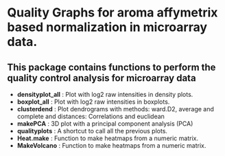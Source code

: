 # Quality Graphs for aroma affymetrix based normalization in microarray data.

## This package contains functions to perform the quality control analysis for microarray data

- **densityplot_all** : Plot with log2 raw intensities in density plots.
- **boxplot_all** : Plot with log2 raw intensities in boxplots.
- **clusterdend** : Plot dendrograms with methods: ward.D2, average and complete and distances: Correlations and euclidean
- **makePCA** : 3D plot with a principal component analysis (PCA)
- **qualityplots** : A shortcut to call all the previous plots.
- **Heat.make** : Function to make heatmaps from a numeric matrix.
- **MakeVolcano** : Function to make heatmaps from a numeric matrix.
